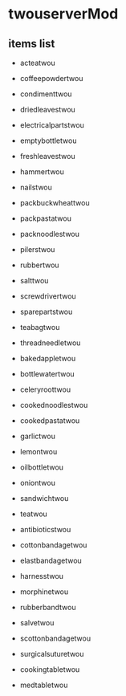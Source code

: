 # twouserverMod
 
## items list
* acteatwou
* coffeepowdertwou
* condimenttwou
* driedleavestwou
* electricalpartstwou
* emptybottletwou
* freshleavestwou
* hammertwou
* nailstwou
* packbuckwheattwou
* packpastatwou
* packnoodlestwou
* pilerstwou
* rubbertwou
* salttwou
* screwdrivertwou
* sparepartstwou
* teabagtwou
* threadneedletwou

* bakedappletwou
* bottlewatertwou
* celeryroottwou
* cookednoodlestwou
* cookedpastatwou
* garlictwou
* lemontwou
* oilbottletwou
* oniontwou
* sandwichtwou
* teatwou

* antibioticstwou
* cottonbandagetwou
* elastbandagetwou
* harnesstwou
* morphinetwou
* rubberbandtwou
* salvetwou
* scottonbandagetwou
* surgicalsuturetwou

* cookingtabletwou
* medtabletwou
